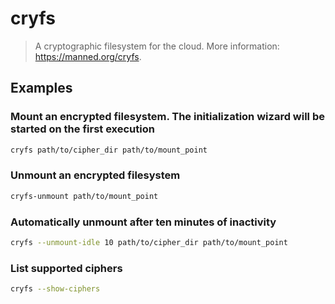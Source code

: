 # cryfs

> A cryptographic filesystem for the cloud. More information: <https://manned.org/cryfs>.

## Examples

### Mount an encrypted filesystem. The initialization wizard will be started on the first execution

```bash
cryfs path/to/cipher_dir path/to/mount_point
```

### Unmount an encrypted filesystem

```bash
cryfs-unmount path/to/mount_point
```

### Automatically unmount after ten minutes of inactivity

```bash
cryfs --unmount-idle 10 path/to/cipher_dir path/to/mount_point
```

### List supported ciphers

```bash
cryfs --show-ciphers
```
